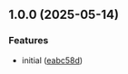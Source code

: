 ## 1.0.0 (2025-05-14)

### Features

* initial ([eabc58d](https://github.com/ademkoc/mikro-orm-demo/commit/eabc58da7c9352cfb04138c28334866bcc573373))
